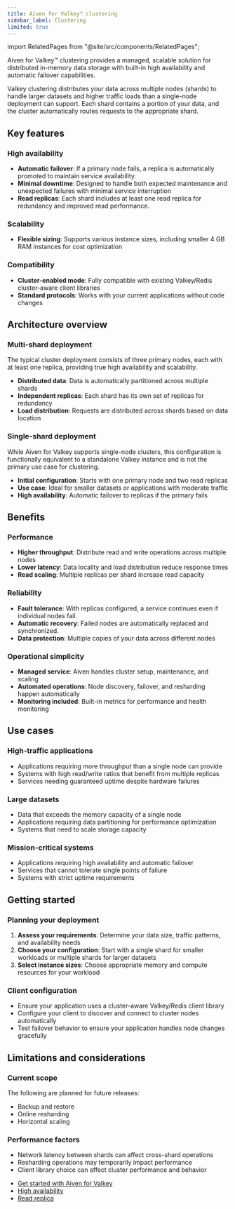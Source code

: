```yaml
---
title: Aiven for Valkey™ clustering
sidebar_label: Clustering
limited: true
---
```


import RelatedPages from "@site/src/components/RelatedPages";

Aiven for Valkey™ clustering provides a managed, scalable solution for distributed in-memory data storage with built-in high availability and automatic failover capabilities.

Valkey clustering distributes your data across multiple nodes (shards) to handle larger
datasets and higher traffic loads than a single-node deployment can support. Each shard
contains a portion of your data, and the cluster automatically routes requests to the
appropriate shard.

## Key features

### High availability

- **Automatic failover**: If a primary node fails, a replica is automatically promoted to
  maintain service availability.
- **Minimal downtime**: Designed to handle both expected maintenance and unexpected
  failures with minimal service interruption
- **Read replicas**: Each shard includes at least one read replica for redundancy and
  improved read performance.

### Scalability

- **Flexible sizing**: Supports various instance sizes, including smaller 4 GB RAM
  instances for cost optimization

### Compatibility

- **Cluster-enabled mode**: Fully compatible with existing Valkey/Redis cluster-aware
  client libraries
- **Standard protocols**: Works with your current applications without code changes

## Architecture overview

### Multi-shard deployment

The typical cluster deployment consists of three primary nodes, each with at least one
replica, providing true high availability and scalability.

- **Distributed data**: Data is automatically partitioned across multiple shards
- **Independent replicas**: Each shard has its own set of replicas for redundancy
- **Load distribution**: Requests are distributed across shards based on data location

### Single-shard deployment

While Aiven for Valkey supports single-node clusters, this configuration is functionally
equivalent to a standalone Valkey instance and is not the primary use case for clustering.

- **Initial configuration**: Starts with one primary node and two read replicas
- **Use case**: Ideal for smaller datasets or applications with moderate traffic
- **High availability**: Automatic failover to replicas if the primary fails

## Benefits

### Performance

- **Higher throughput**: Distribute read and write operations across multiple nodes
- **Lower latency**: Data locality and load distribution reduce response times
- **Read scaling**: Multiple replicas per shard increase read capacity

### Reliability

- **Fault tolerance**: With replicas configured, a service continues even if individual
  nodes fail.
- **Automatic recovery**: Failed nodes are automatically replaced and synchronized.
- **Data protection**: Multiple copies of your data across different nodes

### Operational simplicity

- **Managed service**: Aiven handles cluster setup, maintenance, and scaling
- **Automated operations**: Node discovery, failover, and resharding happen automatically
- **Monitoring included**: Built-in metrics for performance and health monitoring

## Use cases

### High-traffic applications

- Applications requiring more throughput than a single node can provide
- Systems with high read/write ratios that benefit from multiple replicas
- Services needing guaranteed uptime despite hardware failures

### Large datasets

- Data that exceeds the memory capacity of a single node
- Applications requiring data partitioning for performance optimization
- Systems that need to scale storage capacity

### Mission-critical systems

- Applications requiring high availability and automatic failover
- Services that cannot tolerate single points of failure
- Systems with strict uptime requirements

## Getting started

### Planning your deployment

1. **Assess your requirements**: Determine your data size, traffic patterns, and
   availability needs
1. **Choose your configuration**: Start with a single shard for smaller workloads or
   multiple shards for larger datasets
1. **Select instance sizes**: Choose appropriate memory and compute resources for your
   workload

### Client configuration

- Ensure your application uses a cluster-aware Valkey/Redis client library
- Configure your client to discover and connect to cluster nodes automatically
- Test failover behavior to ensure your application handles node changes gracefully

## Limitations and considerations

### Current scope

The following are planned for future releases:

- Backup and restore
- Online resharding
- Horizontal scaling

### Performance factors

- Network latency between shards can affect cross-shard operations
- Resharding operations may temporarily impact performance
- Client library choice can affect cluster performance and behavior

<RelatedPages/>

- [Get started with Aiven for Valkey](/docs/products/valkey/get-started)
- [High availability](/docs/products/valkey/concepts/high-availability)
- [Read replica](/docs/products/valkey/concepts/read-replica)
